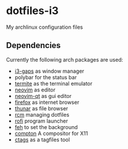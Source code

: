 # dotfiles-i3

My archlinux configuration files

## Dependencies
Currently the following arch packages are used:
- [i3-gaps](https://github.com/Airblader/i3) as window manager
- polybar for the status bar
- [termite](https://github.com/thestinger/termite) as the terminal emulator
- [neovim](https://github.com/neovim/neovim) as editor
- [neovim-qt](https://github.com/equalsraf/neovim-qt) as gui editor
- [firefox](https://www.mozilla.org/pl/firefox/) as internet browser
- [thunar](https://wiki.archlinux.org/index.php/Thunar) as file browser
- [rcm](https://github.com/thoughtbot/rcm) managing dotfiles
- [rofi](https://github.com/davatorium/rofi) program launcher
- [feh](https://github.com/derf/feh) to set the background
- [compton](https://github.com/chjj/compton) A compositor for X11
- [ctags](https://ctags.io/) as a tagfiles tool
